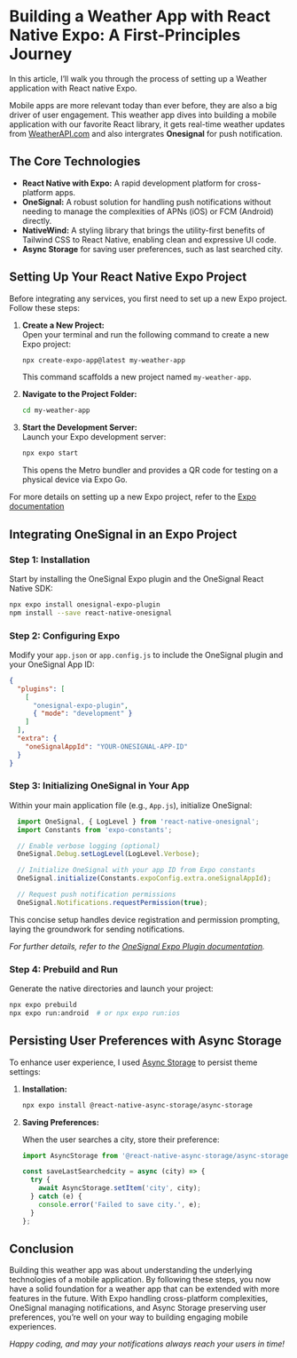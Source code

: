 # Building a Weather App with React Native Expo: A First-Principles Journey

In this article, I’ll walk you through the process of setting up a Weather application with React native Expo.

Mobile apps are more relevant today than ever before, they are also a big driver of user engagement. This weather app dives into building a mobile application with our favorite React library, it gets real-time weather updates from [WeatherAPI.com](https://www.weatherapi.com) and also intergrates **Onesignal** for push notification. 

## The Core Technologies

- **React Native with Expo:** A rapid development platform for cross-platform apps.
- **OneSignal:** A robust solution for handling push notifications without needing to manage the complexities of APNs (iOS) or FCM (Android) directly.
- **NativeWind:** A styling library that brings the utility-first benefits of Tailwind CSS to React Native, enabling clean and expressive UI code.
- **Async Storage** for saving user preferences, such as last searched city.

## Setting Up Your React Native Expo Project

Before integrating any services, you first need to set up a new Expo project. Follow these steps:

1. **Create a New Project:**  
   Open your terminal and run the following command to create a new Expo project:
   ```bash
   npx create-expo-app@latest my-weather-app
   ```
   This command scaffolds a new project named `my-weather-app`.

2. **Navigate to the Project Folder:**
   ```bash
   cd my-weather-app
   ```

3. **Start the Development Server:**  
   Launch your Expo development server:
   ```bash
   npx expo start
   ```
   This opens the Metro bundler and provides a QR code for testing on a physical device via Expo Go.

For more details on setting up a new Expo project, refer to the [Expo documentation](https://docs.expo.dev/get-started/create-a-project/)

## Integrating OneSignal in an Expo Project

### Step 1: Installation

Start by installing the OneSignal Expo plugin and the OneSignal React Native SDK:

```bash
npx expo install onesignal-expo-plugin
npm install --save react-native-onesignal
```

### Step 2: Configuring Expo

Modify your `app.json` or `app.config.js` to include the OneSignal plugin and your OneSignal App ID:

```json
{
  "plugins": [
    [
      "onesignal-expo-plugin",
      { "mode": "development" }
    ]
  ],
  "extra": {
    "oneSignalAppId": "YOUR-ONESIGNAL-APP-ID"
  }
}
```

### Step 3: Initializing OneSignal in Your App

Within your main application file (e.g., `App.js`), initialize OneSignal:

```js
  import OneSignal, { LogLevel } from 'react-native-onesignal';
  import Constants from 'expo-constants';

  // Enable verbose logging (optional)
  OneSignal.Debug.setLogLevel(LogLevel.Verbose);

  // Initialize OneSignal with your app ID from Expo constants
  OneSignal.initialize(Constants.expoConfig.extra.oneSignalAppId);

  // Request push notification permissions
  OneSignal.Notifications.requestPermission(true);
```

This concise setup handles device registration and permission prompting, laying the groundwork for sending notifications.

*For further details, refer to the [OneSignal Expo Plugin documentation](https://documentation.onesignal.com/docs/react-native-expo-sdk-setup).*

### Step 4: Prebuild and Run

Generate the native directories and launch your project:

```bash
npx expo prebuild
npx expo run:android  # or npx expo run:ios
```

## Persisting User Preferences with Async Storage

To enhance user experience, I used [Async Storage](https://react-native-async-storage.github.io/async-storage/) to persist theme settings:

1. **Installation:**

   ```bash
   npx expo install @react-native-async-storage/async-storage
   ```

2. **Saving Preferences:**

   When the user searches a city, store their preference:

   ```javascript
   import AsyncStorage from '@react-native-async-storage/async-storage';

   const saveLastSearchedcity = async (city) => {
     try {
       await AsyncStorage.setItem('city', city);
     } catch (e) {
       console.error('Failed to save city.', e);
     }
   };
   ```

## Conclusion

Building this weather app was about understanding the underlying technologies of a mobile application. By following these steps, you now have a solid foundation for a weather app that can be extended with more features in the future. With Expo handling cross-platform complexities, OneSignal managing notifications, and Async Storage preserving user preferences, you’re well on your way to building engaging mobile experiences.

*Happy coding, and may your notifications always reach your users in time!*